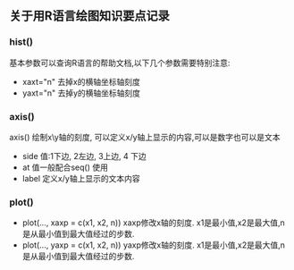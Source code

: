 ## 关于用R语言绘图知识要点记录

### hist()

基本参数可以查询R语言的帮助文档,以下几个参数需要特别注意:

* xaxt="n" 去掉x的横轴坐标轴刻度
* yaxt="n" 去掉y的横轴坐标轴刻度

### axis()

axis() 绘制x\y轴的刻度, 可以定义x/y轴上显示的内容,可以是数字也可以是文本

* side  值:1下边, 2左边, 3上边, 4 下边 
* at  值一般配合seq() 使用
* label 定义x/y轴上显示的文本内容

### plot() 

* plot(..., xaxp = c(x1, x2, n))  xaxp修改x轴的刻度. x1是最小值,x2是最大值,n是从最小值到最大值经过的步数. 
* plot(..., yaxp = c(x1, x2, n))  yaxp修改x轴的刻度. x1是最小值,x2是最大值,n是从最小值到最大值经过的步数. 
